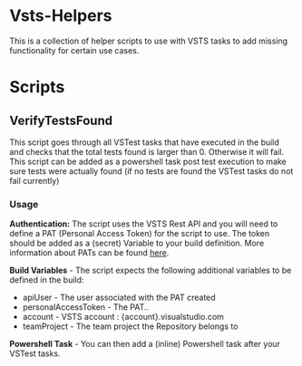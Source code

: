 # Vsts-Helpers

This is a collection of helper scripts to use with VSTS tasks to add missing functionality for certain use cases.

# Scripts

## VerifyTestsFound
This script goes through all VSTest tasks that have executed in the build and checks that the total tests found is larger than 0. Otherwise it will fail. This script can be added as a powershell task post test execution to make sure tests were actually found (if no tests are found the VSTest tasks do not fail currently)


### Usage

**Authentication:** The script uses the VSTS Rest API and you will need to define a PAT (Personal Access Token) for the script to use. The token should be added as a (secret) Variable to your build definition. 
More information about PATs can be found [here](https://docs.microsoft.com/en-us/vsts/accounts/use-personal-access-tokens-to-authenticate).

**Build Variables** - The script expects the following additional variables to be defined in the build:

 - apiUser - The user associated with the PAT created
 - personalAccessToken - The PAT..
 - account - VSTS account : {account}.visualstudio.com
 - teamProject - The team project the Repository belongs to

**Powershell Task** - You can then add a (inline) Powershell task after your VSTest tasks.
